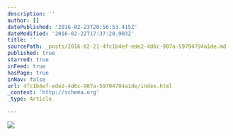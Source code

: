 ```yaml
---
description: ''
author: []
datePublished: '2016-02-23T20:56:53.415Z'
dateModified: '2016-02-22T17:37:20.903Z'
title: ''
sourcePath: _posts/2016-02-21-4fc1b4ef-ede2-4d6c-907a-59794794a1de.md
published: true
starred: true
inFeed: true
hasPage: true
inNav: false
url: 4fc1b4ef-ede2-4d6c-907a-59794794a1de/index.html
_context: 'http://schema.org'
_type: Article

---
```

![](https://the-grid-user-content.s3-us-west-2.amazonaws.com/ff4ba6af-355b-425a-a132-964d7dd6b9f5.png)